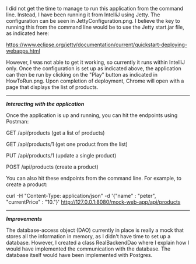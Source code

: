 I did not get the time to manage to run this application from the command line. Instead, I have been running it from IntelliJ using Jetty. The configuration can be seen in JettyConfiguration.png. I believe the key to running this from the command line would be to use the Jetty start.jar file, as indicated here:

https://www.eclipse.org/jetty/documentation/current/quickstart-deploying-webapps.html

However, I was not able to get it working, so currently it runs within IntelliJ only. Once the configuration is set up as indicated above, the application can then be run by clicking on the "Play" button as indicated in HowToRun.png. Upon completion of deployment, Chrome will open with a page that displays the list of products.

-----------------

***Interacting with the application***

Once the application is up and running, you can hit the endpoints using Postman:

 GET /api/products (get a list of products) 	    		  	

 GET /api/products/1 (get one product from the list)

 PUT /api/products/1 (update a single product)

 POST /api/products (create a product)	

You can also hit these endpoints from the command line. For example, to create a product:

curl -H "Content-Type: application/json" -d '{"name" : "peter", "currentPrice" : "10."}' http://127.0.0.1:8080/mock-web-app/api/products

-----------------

***Improvements***

The database-access object (DAO) currently in place is really a mock that stores all the information in memory, as I didn't have time to set up a database. However, I created a class RealBackendDao where I explain how I would have implemented the communication with the database. The database itself would have been implemented with Postgres.
